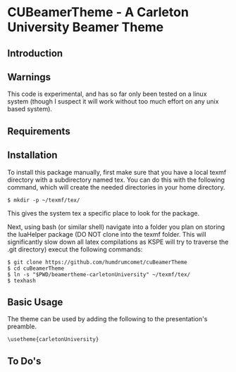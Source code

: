 # CUBeamerTheme - A Carleton University Beamer Theme
## Introduction

## Warnings
This code is experimental, and has so far only been tested on a linux system (though I suspect it
will work without too much effort on any unix based system).

## Requirements

## Installation
To install this package manually, first make sure that you have a local texmf directory with a
subdirectory named tex. You can do this with the following command, which will create the needed 
directories in your home directory. 

`
$ mkdir -p ~/texmf/tex/
`

This gives the system tex a specific place to look for the package.

Next, using bash (or similar shell) navigate into a folder you plan on storing the luaHelper
package (DO NOT clone into the texmf folder. This will significantly slow down all latex compilations 
as KSPE will try to traverse the .git directory) execut the following commands:

```
$ git clone https://github.com/humdrumcomet/cuBeamerTheme
$ cd cuBeamerTheme
$ ln -s "$PWD/beamertheme-carletonUniversity" ~/texmf/tex/
$ texhash
```

## Basic Usage

The theme can be used by adding the following to the presentation's preamble.

```
\usetheme{carletonUniversity}
```

## To Do's
